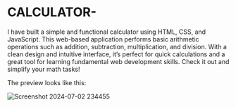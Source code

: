 # CALCULATOR-
I have built a simple and functional calculator using HTML, CSS, and JavaScript. This web-based application performs basic arithmetic operations such as addition, subtraction, multiplication, and division. With a clean design and intuitive interface, it’s perfect for quick calculations and a great tool for learning fundamental web development skills. Check it out and simplify your math tasks!

The preview looks like this:

![Screenshot 2024-07-02 234455](https://github.com/Samarth-Shekhar/CALCULATOR-/assets/173984740/a48051b9-a74b-4c68-91cd-f48dcde0871f)
